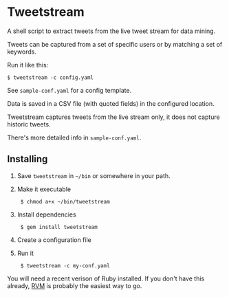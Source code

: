 Tweetstream
===========

A shell script to extract tweets from the live tweet stream for data mining.

Tweets can be captured from a set of specific users or by matching a set of keywords.

Run it like this:

    $ tweetstream -c config.yaml

See `sample-conf.yaml` for a config template.

Data is saved in a CSV file (with quoted fields) in the configured location.

Tweetstream captures tweets from the live stream only, it does not capture historic tweets.

There's more detailed info in `sample-conf.yaml`.

Installing
----------

1. Save `tweetstream` in `~/bin` or somewhere in your path.
2. Make it executable

        $ chmod a+x ~/bin/tweetstream

3. Install dependencies

        $ gem install tweetstream

4. Create a configuration file
5. Run it

        $ tweetstream -c my-conf.yaml

You will need a recent verison of Ruby installed.
If you don't have this already, [RVM](https://rvm.io/rvm/install/) is probably the easiest way to go.
